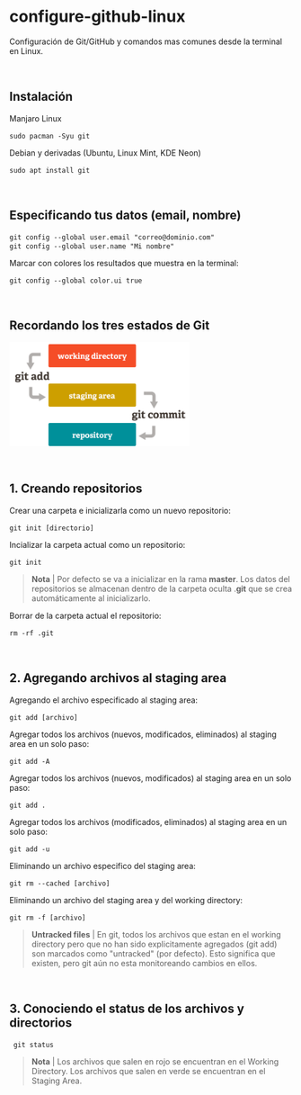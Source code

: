 # configure-github-linux
Configuración de Git/GitHub y comandos mas comunes desde la terminal en Linux.

<br><h2>Instalación</h2>

Manjaro Linux

    sudo pacman -Syu git
    
Debian y derivadas (Ubuntu, Linux Mint, KDE Neon)

    sudo apt install git
    
<br><h2>Especificando tus datos (email, nombre)</h2>

    git config --global user.email "correo@dominio.com"
    git config --global user.name "Mi nombre"

Marcar con colores los resultados que muestra en la terminal:

    git config --global color.ui true



        
<br><h2>Recordando los tres estados de Git</h2>

<img src="https://github.com/kabirna/configure-github-linux/raw/master/images/3estados.png" width="320px">


<br><h2>1. Creando repositorios</h2>

Crear una carpeta e inicializarla como un nuevo repositorio:

    git init [directorio]
    
Incializar la carpeta actual como un repositorio:

    git init
    
><b>Nota</b> | Por defecto se va a inicializar en la rama <b>master</b>. Los datos del repositorios se almacenan dentro de la carpeta oculta .<b>git</b> que se crea automáticamente al inicializarlo.

Borrar de la carpeta actual el repositorio:

    rm -rf .git
    
<br><h2>2. Agregando archivos al staging area</h2>    

Agregando el archivo especificado al staging area:

    git add [archivo]

Agregar todos los archivos (nuevos, modificados, eliminados) al staging area en un solo paso:
    
    git add -A
    
Agregar todos los archivos (nuevos, modificados) al staging area en un solo paso:
    
    git add .
    
Agregar todos los archivos (modificados, eliminados) al staging area en un solo paso:
    
    git add -u
    
Eliminando un archivo especifico del staging area:

    git rm --cached [archivo]
    
Eliminando un archivo del staging area y del working directory:

    git rm -f [archivo]

><b>Untracked files</b> | En git, todos los archivos que estan en el working directory pero que no han sido explicitamente agregados (git add) son marcados como "untracked" (por defecto). Esto significa que existen, pero git aún no esta monitoreando cambios en ellos.

<br><h2>3. Conociendo el status de los archivos y directorios</h2>   

     git status     
 
><b>Nota</b> | Los archivos que salen en rojo se encuentran en el Working Directory.
    Los archivos que salen en verde se encuentran en el Staging Area.
